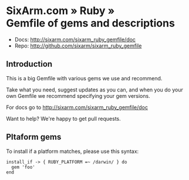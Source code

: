 # SixArm.com » Ruby » <br> Gemfile of gems and descriptions

* Docs: <http://sixarm.com/sixarm_ruby_gemfile/doc>
* Repo: <http://github.com/sixarm/sixarm_ruby_gemfile>
<!--HEADER-SHUT-->

## Introduction

This is a big Gemfile with various gems we use and recommend.

Take what you need, suggest updates as you can, and when you
do your own Gemfile we recommend specifying your gem versions.

For docs go to <http://sixarm.com/sixarm_ruby_gemfile/doc>

Want to help? We're happy to get pull requests.


## Pltaform gems

To install if a platform matches, please use this syntax:

    install_if -> { RUBY_PLATFORM =~ /darwin/ } do
      gem 'foo'
    end
